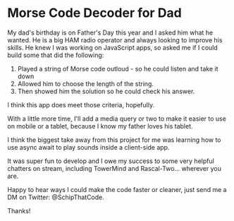 # Morse Code Decoder for Dad

My dad's birthday is on Father's Day this year and I asked him what he wanted. He is a big HAM radio operator and always looking to improve his skills. He knew I was working on JavaScript apps, so asked me if I could build some that did the following:
1. Played a string of Morse code outloud - so he could listen and take it down
2. Allowed him to choose the length of the string.
3. Then showed him the solution so he could check his answer.

I think this app does meet those criteria, hopefully.

With a little more time, I'll add a media query or two to make it easier to use on mobile or a tablet, because I know my father loves his tablet.

I think the biggest take away from this project for me was learning how to use async await to play sounds inside a client-side app.

It was super fun to develop and I owe my success to some very helpful chatters on stream, including TowerMind and Rascal-Two... wherever you are.

Happy to hear ways I could make the code faster or cleaner, just send me a DM on Twitter: @SchipThatCode.

Thanks!